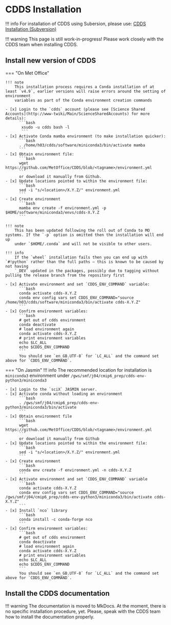 # CDDS Installation

!!! info
    For installation of CDDS using Subersion, please use: [CDDS Installation (Subversion)](https://code.metoffice.gov.uk/trac/cdds/wiki/CDDSInstallation2)

!!! warning
    This page is still work-in-progress! Please work closely with the CDDS team when installing CDDS.

## Install new version of CDDS

=== "On Met Office"

    !!! note
        This installation process requires a Conda installation of at least `v4.9`, earlier versions will raise errors around the setting of environment
        variables as part of the Conda environment creation commands

    - [x] Login to the `cdds` account (please see [Science Shared Accounts](http://www-twiki/Main/ScienceSharedAccounts) for more details):
          ```bash
           xsudo -u cdds bash -l
           ```
    - [x] Activate Conda mamba environment (to make installation quicker):
          ```bash
          . /home/h03/cdds/software/miniconda3/bin/activate mamba
          ```
    - [x] Obtain environment file:
          ```bash
          wget https://github.com/MetOffice/CDDS/blob/<tagname>/environment.yml
          ```
          or download it manually from Github.
    - [x] Update locations pointed to within the environment file:
          ```bash
          sed -i "s/<location>/X.Y.Z/" environment.yml
          ```
    - [x] Create environment
          ```bash
          mamba env create -f environment.yml -p $HOME/software/miniconda3/envs/cdds-X.Y.Z
          ```

    !!! note
        This has been updated following the roll out of Conda to MO systems. If the `-p` option is omitted then the installation will end up 
        under `$HOME/.conda` and will not be visible to other users.

    !!! info 
        If the `wheel` installation fails then you can end up with `#!python` rather than the full paths – this is known to be caused by not having 
        `_DEV` updated in the packages, possibly due to tagging without pulling the release branch from the repository first

    - [x] Activate environment and set `CDDS_ENV_COMMAND` variable:
          ```bash
          conda activate cdds-X.Y.Z
          conda env config vars set CDDS_ENV_COMMAND="source /home/h03/cdds/software/miniconda3/bin/activate cdds-X.Y.Z"
          ```
    - [x] Confirm environment variables:
          ```bash
          # get out of cdds environment
          conda deactivate
          # load environment again
          conda activate cdds-X.Y.Z
          # print environment variables
          echo $LC_ALL
          echo $CDDS_ENV_COMMAND
          ```
          You should see `en_GB.UTF-8` for `LC_ALL` and the command set above for `CDDS_ENV_COMMAND`.

=== "On Jasmin"
    !!! info
        The recommended location for installation is `miniconda3` environment under `/gws/smf/j04/cmip6_prep/cdds-env-python3/miniconda3`

    - [x] Login to the `sciX` JASMIN server.
    - [x] Activate conda without loading an environment
          ```bash
          . /gws/smf/j04/cmip6_prep/cdds-env-python3/miniconda3/bin/activate
          ```
    - [x] Obtain environment file
          ```bash
          wget https://github.com/MetOffice/CDDS/blob/<tagname>/environment.yml
          ```
          or download it manually from Github
    - [x] Update locations pointed to within the environment file:
          ```bash
          sed -i "s/<location>/X.Y.Z/" environment.yml
          ```
    - [x] Create environment
          ```bash
          conda env create -f environment.yml -n cdds-X.Y.Z
          ```
    - [x] Activate environment and set `CDDS_ENV_COMMAND` variable
          ```bash
          conda activate cdds-X.Y.Z
          conda env config vars set CDDS_ENV_COMMAND="source /gws/smf/j04/cmip6_prep/cdds-env-python3/miniconda3/bin/activate cdds-X.Y.Z"
          ```
    - [x] Install `nco` library
          ```bash
          conda install -c conda-forge nco
          ```
    - [x] Confirm environment variables:
          ```bash
          # get out of cdds environment
          conda deactivate
          # load environment again
          conda activate cdds-X.Y.Z
          # print environment variables
          echo $LC_ALL
          echo $CDDS_ENV_COMMAND
          ```
          You should see `en_GB.UTF-8` for `LC_ALL` and the command set above for `CDDS_ENV_COMMAND`.


## Install the CDDS documentation

!!! warning
    The documentation is moved to MkDocs. At the moment, there is no specific installation procedure, yet. Please, speak with 
    the CDDS team how to install the documentation properly.
